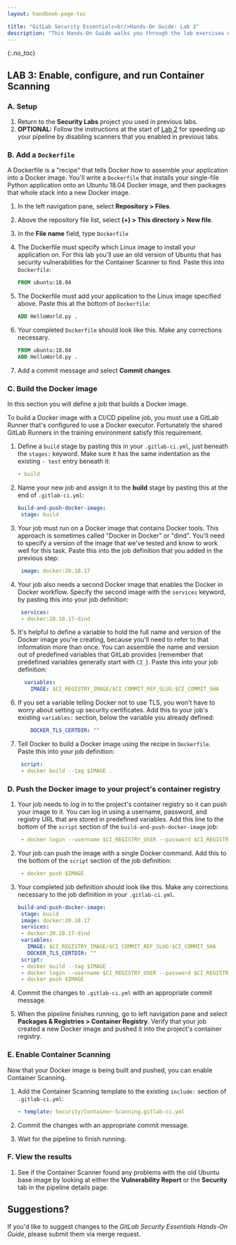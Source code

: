 ```yaml
---
layout: handbook-page-toc

title: "GitLab Security Essentials<br/>Hands-On Guide: Lab 3"
description: "This Hands-On Guide walks you through the lab exercises used in the GitLab Security Essentials course."
---
```

{:.no_toc}

## LAB 3: Enable, configure, and run Container Scanning


### A. Setup

1. Return to the **Security Labs** project you used in previous labs.
1. **OPTIONAL:** Follow the instructions at the start of [Lab 2](secessentialshandson2.html) for speeding up your pipeline by disabling scanners that you enabled in previous labs.


### B. Add a `Dockerfile`

A Dockerfile is a "recipe" that tells Docker how to assemble your application into a Docker image. You'll write a `Dockerfile` that installs your single-file Python application onto an Ubuntu 18.04 Docker image, and then packages that whole stack into a new Docker image.

1. In the left navigation pane, select **Repository > Files**.
1. Above the repository file list, select **(+) > This directory > New file**.
1. In the **File name** field, type `Dockerfile`
1. The Dockerfile must specify which Linux image to install your application on. For this lab you'll use an old version of Ubuntu that has security vulnerabilities for the Container Scanner to find. Paste this into `Dockerfile`:

    ```dockerfile
   FROM ubuntu:18.04
    ```

1. The Dockerfile must add your application to the Linux image specified above. Paste this at the bottom of `Dockerfile`:

    ```dockerfile
   ADD HelloWorld.py .
    ```

1. Your completed `Dockerfile` should look like this. Make any corrections necessary.

    ```dockerfile
   FROM ubuntu:18.04
   ADD HelloWorld.py .
    ```

1. Add a commit message and select **Commit changes**.


### C. Build the Docker image

In this section you will define a job that builds a Docker image.

To build a Docker image with a CI/CD pipeline job, you must use a GitLab Runner that's configured to use a Docker executor. Fortunately the shared GitLab Runners in the training environment satisfy this requirement.

1. Define a `build` stage by pasting this in your `.gitlab-ci.yml`, just beneath the `stages:` keyword. Make sure it has the same indentation as the existing `- test` entry beneath it:

    ```yml 
   - build
    ```

1. Name your new job and assign it to the **build** stage by pasting this at the end of `.gitlab-ci.yml`:

    ```yml
   build-and-push-docker-image:
     stage: build
    ```

1. Your job must run on a Docker image that contains Docker tools. This approach is sometimes called "Docker in Docker" or "dind". You'll need to specify a version of the image that we've tested and know to work well for this task. Paste this into the job definition that you added in the previous step:

    ```yml
     image: docker:20.10.17
    ```

1. Your job also needs a second Docker image that enables the Docker in Docker workflow. Specify the second image with the `services` keyword, by pasting this into your job definition:

    ```yml
     services:
     - docker:20.10.17-dind
    ```

1. It's helpful to define a variable to hold the full name and version of the Docker image you're creating, because you'll need to refer to that information more than once. You can assemble the name and version out of predefined variables that GitLab provides (remember that predefined variables generally start with `CI_`). Paste this into your job definition:

    ```yml
      variables:
        IMAGE: $CI_REGISTRY_IMAGE/$CI_COMMIT_REF_SLUG:$CI_COMMIT_SHA
    ```

1. If you set a variable telling Docker not to use TLS, you won't have to worry about setting up security certificates. Add this to your job's existing `variables:` section, below the variable you already defined:

    ```yml
        DOCKER_TLS_CERTDIR: ""
    ```

1. Tell Docker to build a Docker image using the recipe in `Dockerfile`. Paste this into your job definition:

    ```yml
     script:
     - docker build --tag $IMAGE .
    ```


### D. Push the Docker image to your project's container registry

1. Your job needs to log in to the project's container registry so it can push your image to it. You can log in using a username, password, and registry URL that are stored in predefined variables. Add this line to the bottom of the `script` section of the `build-and-push-docker-image` job:

    ```yml
     - docker login --username $CI_REGISTRY_USER --password $CI_REGISTRY_PASSWORD $CI_REGISTRY
    ```

1. Your job can push the image with a single Docker command. Add this to the bottom of the `script` section of the job definition:

    ```yml
     - docker push $IMAGE
    ```

1. Your completed job definition should look like this. Make any corrections necessary to the job definition in your `.gitlab-ci.yml`.

    ```yml
   build-and-push-docker-image:
     stage: build
     image: docker:20.10.17
     services:
     - docker:20.10.17-dind
     variables:
       IMAGE: $CI_REGISTRY_IMAGE/$CI_COMMIT_REF_SLUG:$CI_COMMIT_SHA
       DOCKER_TLS_CERTDIR: ""
     script:
     - docker build --tag $IMAGE .
     - docker login --username $CI_REGISTRY_USER --password $CI_REGISTRY_PASSWORD $CI_REGISTRY
     - docker push $IMAGE
    ```

1. Commit the changes to `.gitlab-ci.yml` with an appropriate commit message.
1. When the pipeline finishes running, go to left navigation pane and select **Packages & Registries > Container Registry**. Verify that your job created a new Docker image and pushed it into the project's container registry.


### E. Enable Container Scanning

Now that your Docker image is being built and pushed, you can enable Container Scanning.

1. Add the Container Scanning template to the existing `include:` section of `.gitlab-ci.yml`:
   
    ```yml
   - template: Security/Container-Scanning.gitlab-ci.yml
    ```

1. Commit the changes with an appropriate commit message.
1. Wait for the pipeline to finish running.


### F. View the results

1. See if the Container Scanner found any problems with the old Ubuntu base image by looking at either the **Vulnerability Report** or the **Security** tab in the pipeline details page.


## Suggestions?

If you'd like to suggest changes to the *GitLab Security Essentials Hands-On Guide*, please submit them via merge request.
